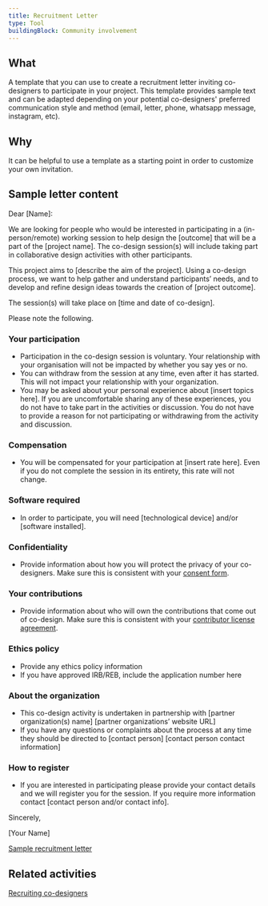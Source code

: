 ```yaml
---
title: Recruitment Letter
type: Tool
buildingBlock: Community involvement
---
```

## What

A template that you can use to create a recruitment letter inviting co-designers to participate in your project. This template provides sample text and can be adapted depending on your potential co-designers' preferred communication style and method (email, letter, phone, whatsapp message, instagram, etc).

## Why

It can be helpful to use a template as a starting point in order to customize your own invitation.

## Sample letter content

Dear \[Name]:

We are looking for people who would be interested in participating in a (in-person/remote) working session to help design the \[outcome] that will be a part of the \[project name]. The co-design session(s) will include taking part in collaborative design activities with other participants. 

This project aims to \[describe the aim of the project]. Using a co-design process, we want to help gather and understand participants’ needs, and to develop and refine design ideas towards the creation of \[project outcome].

The session(s) will take place on \[time and date of co-design]. 

Please note the following.

### Your participation

* Participation in the co-design session is voluntary. Your relationship with your organisation will not be impacted by whether you say yes or no.
* You can withdraw from the session at any time, even after it has started. This will not impact your relationship with your organization.
* You may be asked about your personal experience about \[insert topics here]. If you are uncomfortable sharing any of these experiences, you do not have to take part in the activities or discussion. You do not have to provide a reason for not participating or withdrawing from the activity and discussion.

### Compensation

* You will be compensated for your participation at \[insert rate here]. Even if you do not complete the session in its entirety, this rate will not change.

### Software required

* In order to participate, you will need \[technological device] and/or \[software installed].

### Confidentiality

* Provide information about how you will protect the privacy of your co-designers. Make sure this is consistent with your [consent form](https://docs.google.com/document/d/1aMOUL2xW9z7gQgeGa3LQ-0_JUYuHrPvegR1AHj9-u_U/edit?usp=sharing).

### Your contributions

* Provide information about who will own the contributions that come out of co-design. Make sure this is consistent with your [contributor license agreement](https://docs.google.com/document/d/1aMOUL2xW9z7gQgeGa3LQ-0_JUYuHrPvegR1AHj9-u_U/edit?usp=sharing).

### Ethics policy

* Provide any ethics policy information
* If you have approved IRB/REB, include the application number here

### About the organization

* This co-design activity is undertaken in partnership with \[partner organization(s) name] \[partner organizations’ website URL]
* If you have any questions or complaints about the process at any time they should be directed to \[contact person] \[contact person contact information]

### How to register

* If you are interested in participating please provide your contact details and we will register you for the session. If you require more information contact \[contact person and/or contact info].



Sincerely,

\[Your Name]

[Sample recruitment letter](https://docs.google.com/document/d/1NaFoKYQsiMsU4iJvVGUT3H5OhNdZfevau_at8wUO1oY/edit?usp=sharing)

## Related activities

[Recruiting co-designers](/resources/Recruiting-Co-designers/)